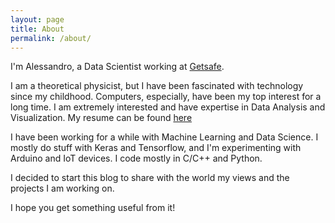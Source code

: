 ```yaml
---
layout: page
title: About
permalink: /about/
---
```


I'm Alessandro, a Data Scientist working at [Getsafe](https://www.hellogetsafe.com/).

I am a theoretical physicist, but I have been fascinated with technology
since my childhood. Computers, especially, have been my top interest
for a long time. I am extremely interested and have expertise in
Data Analysis and Visualization. My resume can be
found [here](/cv.pdf)

I have been working for a while with Machine Learning and
Data Science. I mostly do stuff with Keras and Tensorflow,
and I'm experimenting with Arduino and IoT devices.
I code mostly in C/C++ and Python. 

I decided to start this blog to share with the world my views and the projects I am working on.

I hope you get something useful from it!
